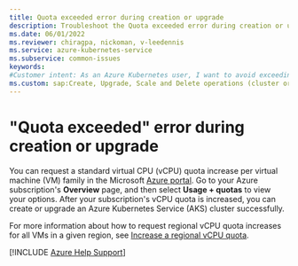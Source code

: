 ```yaml
---
title: Quota exceeded error during creation or upgrade
description: Troubleshoot the Quota exceeded error during creation or upgrade of an Azure Kubernetes Service (AKS) cluster.
ms.date: 06/01/2022
ms.reviewer: chiragpa, nickoman, v-leedennis
ms.service: azure-kubernetes-service
ms.subservice: common-issues
keywords:
#Customer intent: As an Azure Kubernetes user, I want to avoid exceeding a "Quota exceeded" error for virtual CPU (vCPU) usage so that I can create or upgrade an Azure Kubernetes Service (AKS) cluster successfully.
ms.custom: sap:Create, Upgrade, Scale and Delete operations (cluster or nodepool)
---
```

# "Quota exceeded" error during creation or upgrade

You can request a standard virtual CPU (vCPU) quota increase per virtual machine (VM) family in the Microsoft [Azure portal](https://portal.azure.com). Go to your Azure subscription's **Overview** page, and then select **Usage + quotas** to view your options. After your subscription's vCPU quota is increased, you can create or upgrade an Azure Kubernetes Service (AKS) cluster successfully.

For more information about how to request regional vCPU quota increases for all VMs in a given region, see [Increase a regional vCPU quota](/azure/azure-portal/supportability/regional-quota-requests#increase-a-regional-vcpu-quota).

[!INCLUDE [Azure Help Support](../../includes/azure-help-support.md)]
